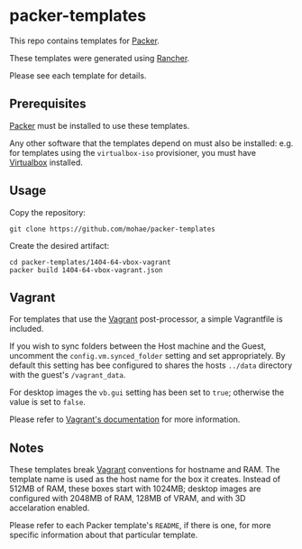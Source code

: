 # packer-templates
This repo contains templates for [Packer](https://packer.io). 

These templates were generated using [Rancher](https://github.com/mohae/rancher).

Please see each template for details.

## Prerequisites
[Packer](https://packer.io) must be installed to use these templates.

Any other software that the templates depend on must also be installed: e.g. for templates using the `virtualbox-iso` provisioner, you must have [Virtualbox](https://www.virtualbox.iso) installed.

## Usage
Copy the repository:

    git clone https://github.com/mohae/packer-templates

Create the desired artifact:

    cd packer-templates/1404-64-vbox-vagrant
    packer build 1404-64-vbox-vagrant.json


## Vagrant
For templates that use the [Vagrant](https://vagrantup.com) post-processor, a simple Vagrantfile is included. 

If you wish to sync folders between the Host machine and the Guest, uncomment the `config.vm.synced_folder` setting and set appropriately. By default this setting has bee configured to shares the hosts `../data` directory with the guest's `/vagrant_data`.

For desktop images the `vb.gui` setting has been set to `true`; otherwise the value is set to `false`. 

Please refer to [Vagrant's documentation](https://docs.vagrantup.com/v2/) for more information. 

## Notes
These templates break [Vagrant](https://vagrantup.com) conventions for hostname and RAM. The template name is used as the host name for the box it creates. Instead of 512MB of RAM, these boxes start with 1024MB; desktop images are configured with 2048MB of RAM, 128MB of VRAM, and with 3D accelaration enabled.

Please refer to each Packer template's `README`, if there is one, for more specific information about that particular template.
